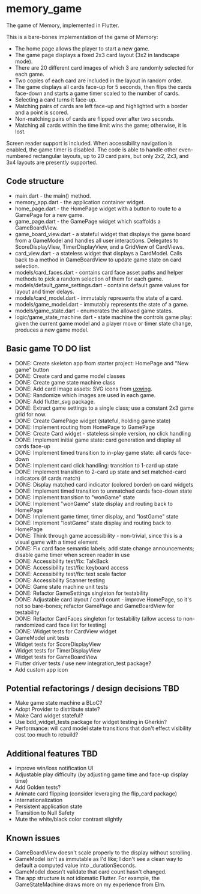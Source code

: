 # memory_game

The game of Memory, implemented in Flutter.

This is a bare-bones implementation of the game of Memory:
- The home page allows the player to start a new game.
- The game page displays a fixed 2x3 card layout (3x2 in landscape mode).
- There are 20 different card images of which 3 are randomly selected for each game.
- Two copies of each card are included in the layout in random order.
- The game displays all cards face-up for 5 seconds, then flips the cards face-down and starts a game timer scaled to the number of cards. 
- Selecting a card turns it face-up. 
- Matching pairs of cards are left face-up and highlighted with a border and a point is scored.
- Non-matching pairs of cards are flipped over after two seconds.
- Matching all cards within the time limit wins the game; otherwise, it is lost.

Screen reader support is included. When accessibility navigation is enabled, the game timer is disabled.
The code is able to handle other even-numbered rectangular layouts, up to 20 card pairs, but only 2x2, 2x3, and 3x4 layouts are presently supported.

## Code structure
- main.dart - the main() method.
- memory_app.dart - the application container widget.
- home_page.dart - the HomePage widget with a button to route to a GamePage for a new game.
- game_page.dart - the GamePage widget which scaffolds a GameBoardView.
- game_board_view.dart - a stateful widget that displays the game board from a GameModel and handles all user interactions. Delegates to ScoreDisplayView, TimerDisplayView, and a GridView of CardViews.
- card_view.dart - a stateless widget that displays a CardModel. Calls back to a method in GameBoardView to update game state on card selection.
- models/card_faces.dart - contains card face asset paths and helper methods to pick a random selection of them for each game.
- models/default_game_settings.dart - contains default game values for layout and timer delays.
- models/card_model.dart - immutably represents the state of a card.
- models/game_model.dart - immutably represents the state of a game.
- models/game_state.dart - enumerates the allowed game states.
- logic/game_state_machine.dart - state machine the controls game play: given the current game model and a player move or timer state change, produces a new game model.

## Basic game TO DO list
- DONE: Create skeleton app from starter project: HomePage and "New game" button
- DONE: Create card and game model classes
- DONE: Create game state machine class
- DONE: Add card image assets: SVG icons from <a href="https://uxwing.com/">uxwing</a>.
- DONE: Randomize which images are used in each game.
- DONE: Add flutter_svg package.
- DONE: Extract game settings to a single class; use a constant 2x3 game grid for now.
- DONE: Create GamePage widget (stateful, holding game state)
- DONE: Implement routing from HomePage to GamePage
- DONE: Create Card widget - stateless simple version, no click handling
- DONE: Implement initial game state: card generation and display all cards face-up
- DONE: Implement timed transition to in-play game state: all cards face-down
- DONE: Implement card click handling: transition to 1-card up state
- DONE: Implement transition to 2-card up state and set matched-card indicators (if cards match)
- DONE: Display matched card indicator (colored border) on card widgets
- DONE: Implement timed transition to unmatched cards face-down state
- DONE: Implement transition to "wonGame" state 
- DONE: Implement "wonGame" state display and routing back to HomePage
- DONE: Implement game timer, timer display, and "lostGame" state
- DONE: Implement "lostGame" state display and routing back to HomePage
- DONE: Think through game accessibility - non-trivial, since this is a visual game with a timed element
- DONE: Fix card face semantic labels; add state change announcements; disable game timer when screen reader in use
- DONE: Accessibility test/fix: TalkBack
- DONE: Accessibility test/fix: keyboard access
- DONE: Accessibility test/fix: text scale factor
- DONE: Accessibility Scanner testing
- DONE: Game state machine unit tests
- DONE: Refactor GameSettings singleton for testability
- DONE: Adjustable card layout / card count - improve HomePage, so it's not so bare-bones; refactor GamePage and GameBoardView for testability
- DONE: Refactor CardFaces singleton for testability (allow access to non-randomized card face list for testing)
- DONE: Widget tests for CardView widget
- GameModel unit tests
- Widget tests for ScoreDisplayView
- Widget tests for TimerDisplayView
- Widget tests for GameBoardView
- Flutter driver tests / use new integration_test package?
- Add custom app icon

## Potential refactorings / design decisions TBD
- Make game state machine a BLoC?
- Adopt Provider to distribute state?
- Make Card widget stateful?
- Use bdd_widget_tests package for widget testing in Gherkin?
- Performance: will card model state transitions that don't effect visibility cost too much to rebuild?

## Additional features TBD
- Improve win/loss notification UI
- Adjustable play difficulty (by adjusting game time and face-up display time)
- Add Golden tests?
- Animate card flipping (consider leveraging the flip_card package)
- Internationalization
- Persistent application state
- Transition to Null Safety
- Mute the white/black color contrast slightly

## Known issues
- GameBoardView doesn't scale properly to the display without scrolling.
- GameModel isn't as immutable as I'd like; I don't see a clean way to default a computed value into _durationSeconds.
- GameModel doesn't validate that card count hasn't changed.
- The app structure is not idiomatic Flutter. For example, the GameStateMachine draws more on my experience from Elm.
